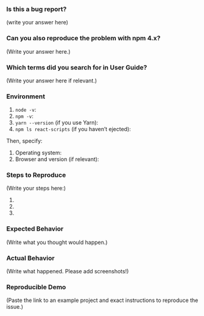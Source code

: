 <!--
  PLEASE READ THE FIRST SECTION :-)
-->

### Is this a bug report?

(write your answer here)

<!--
  If you answered "Yes":
  
    Please note that your issue will be fixed much faster if you spend about
    half an hour preparing it, including the exact reproduction steps and a demo.
    
    If you're in a hurry or don't feel confident, it's fine to report bugs with
    less details, but this makes it less likely they'll get fixed soon.

    In either case, please fill as many fields below as you can.

  If you answered "No":

    If this is a question or a discussion, you may delete this template and write in a free form.
    Note that we don't provide help for webpack questions after ejecting.
    You can find webpack docs at https://webpack.js.org/.
-->


### Can you also reproduce the problem with npm 4.x?

<!--
  Many errors, especially related to "missing modules", are due to npm bugs.
  Which version of npm are you running? You can find out by checking:

    npm -v

  If it is 5.x, please be aware that it has more than 50 known bugs, and
  is not guaranteed to work with Create React App.

  If it's not starting with 4, try to install npm 4.x:

    npm install -g npm@4
    cd your_project_directory
    rm -rf node_modules
    npm cache clear
    npm install

  Then try to reproduce the issue again.
  Can you still reproduce it?

  Note: Please try this even if you are using Yarn so that we know whether it's a Yarn-only bug.
-->

(Write your answer here.)


### Which terms did you search for in User Guide?

<!--
  There are a few common documented problems, such as watcher not detecting changes, or build failing.
  They are described in the Troubleshooting section of the User Guide:

  https://github.com/facebookincubator/create-react-app/blob/master/packages/react-scripts/template/README.md#troubleshooting

  Please scan these few sections for common problems.
  Additionally, you can search the User Guide itself for something you're having issues with:
  
  https://github.com/facebookincubator/create-react-app/blob/master/packages/react-scripts/template/README.md
  
  If you didn't find the solution, please share which words you searched for.
  This helps us improve documentation for future readers who might encounter the same problem.
-->

(Write your answer here if relevant.)


### Environment

<!--
  Please fill in all the relevant fields by running these commands in terminal.
-->

1. `node -v`: 
2. `npm -v`:
3. `yarn --version` (if you use Yarn):
4. `npm ls react-scripts` (if you haven’t ejected): 

Then, specify:

1. Operating system:
2. Browser and version (if relevant):


### Steps to Reproduce

<!--
  How would you describe your issue to someone who doesn’t know you or your project?
  Try to write a sequence of steps that anybody can repeat to see the issue.
-->

(Write your steps here:)

1. 
2. 
3. 


### Expected Behavior

<!--
  How did you expect the tool to behave?
  It’s fine if you’re not sure your understanding is correct.
  Just write down what you thought would happen.
-->

(Write what you thought would happen.)


### Actual Behavior

<!--
  Did something go wrong?
  Is something broken, or not behaving as you expected?
  Please attach screenshots if possible! They are extremely helpful for diagnosing issues.
-->

(Write what happened. Please add screenshots!)


### Reproducible Demo

<!--
  If you can, please share a project that reproduces the issue.
  This is the single most effective way to get an issue fixed soon.

  There are two ways to do it:

    * Create a new app and try to reproduce the issue in it.
      This is useful if you roughly know where the problem is, or can’t share the real code.

    * Or, copy your app and remove things until you’re left with the minimal reproducible demo.
      This is useful for finding the root cause. You may then optionally create a new project.

  This is a good guide to creating bug demos: https://stackoverflow.com/help/mcve
  Once you’re done, push the project to GitHub and paste the link to it below:
-->

(Paste the link to an example project and exact instructions to reproduce the issue.)

<!--
  What happens if you skip this step?
  
  We will try to help you, but in many cases it is impossible because crucial
  information is missing. In that case we'll tag an issue as having a low priority,
  and eventually close it if there is no clear direction.
  
  We still appreciate the report though, as eventually somebody else might
  create a reproducible example for it.

  Thanks for helping us help you!
-->
